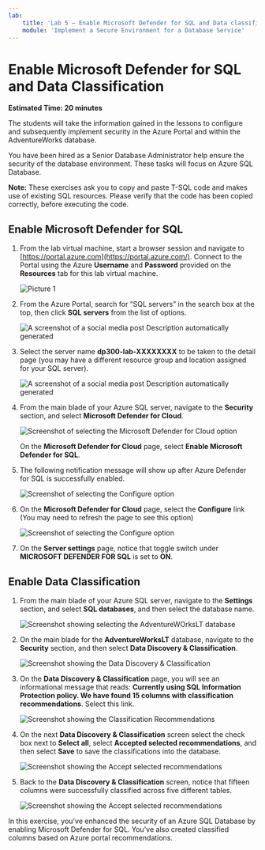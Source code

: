 ```yaml
---
lab:
    title: 'Lab 5 – Enable Microsoft Defender for SQL and Data classification'
    module: 'Implement a Secure Environment for a Database Service'
---
```


# Enable Microsoft Defender for SQL and Data Classification

**Estimated Time: 20 minutes**

The students will take the information gained in the lessons to configure and subsequently implement security in the Azure Portal and within the AdventureWorks database.

You have been hired as a Senior Database Administrator help ensure the security of the database environment. These tasks will focus on Azure SQL Database.

**Note:** These exercises ask you to copy and paste T-SQL code and makes use of existing SQL resources. Please verify that the code has been copied correctly, before executing the code.

## Enable Microsoft Defender for SQL

1. From the lab virtual machine, start a browser session and navigate to [https://portal.azure.com](https://portal.azure.com/). Connect to the Portal using the Azure **Username** and **Password** provided on the **Resources** tab for this lab virtual machine.

    ![Picture 1](../images/dp-300-module-01-lab-01.png)

1. From the Azure Portal, search for “SQL servers” in the search box at the top, then click **SQL servers** from the list of options.

    ![A screenshot of a social media post Description automatically generated](../images/dp-300-module-04-lab-1.png)

1. Select the server name **dp300-lab-XXXXXXXX** to be taken to the detail page (you may have a different resource group and location assigned for your SQL server).

    ![A screenshot of a social media post Description automatically generated](../images/dp-300-module-04-lab-2.png)

1. From the main blade of your Azure SQL server, navigate to the **Security** section, and select **Microsoft Defender for Cloud**.

    ![Screenshot of selecting the Microsoft Defender for Cloud option](../images/dp-300-module-05-lab-01.png)

    On the **Microsoft Defender for Cloud** page, select **Enable Microsoft Defender for SQL**.

1. The following notification message will show up after Azure Defender for SQL is successfully enabled.

    ![Screenshot of selecting the Configure option](../images/dp-300-module-05-lab-02_1.png)

1. On the **Microsoft Defender for Cloud** page, select the **Configure** link (You may need to refresh the page to see this option)

    ![Screenshot of selecting the Configure option](../images/dp-300-module-05-lab-02.png)

1. On the **Server settings** page, notice that toggle switch under **MICROSOFT DEFENDER FOR SQL** is set to **ON**.

## Enable Data Classification

1. From the main blade of your Azure SQL server, navigate to the **Settings** section, and select **SQL databases**, and then select the database name.

    ![Screenshot showing selecting the AdventureWOrksLT database](../images/dp-300-module-05-lab-04.png)

1. On the main blade for the **AdventureWorksLT** database, navigate to the **Security** section, and then select **Data Discovery & Classification**.

    ![Screenshot showing the Data Discovery & Classification](../images/dp-300-module-05-lab-05.png)

1. On the **Data Discovery & Classification** page, you will see an informational message that reads: **Currently using SQL Information Protection policy. We have found 15 columns with classification recommendations**. Select this link.

    ![Screenshot showing the Classification Recommendations](../images/dp-300-module-05-lab-06.png)

1. On the next **Data Discovery & Classification** screen select the check box next to **Select all**, select **Accepted selected recommendations**, and then select **Save** to save the classifications into the database.

    ![Screenshot showing the Accept selected recommendations](../images/dp-300-module-05-lab-07.png)

1. Back to the **Data Discovery & Classification** screen, notice that fifteen columns were successfully classified across five different tables.

    ![Screenshot showing the Accept selected recommendations](../images/dp-300-module-05-lab-08.png)

In this exercise, you've enhanced the security of an Azure SQL Database by enabling Microsoft Defender for SQL. You've also created classified columns based on Azure portal recommendations.
